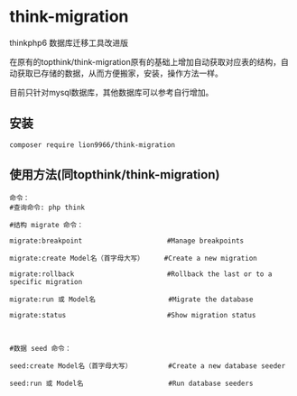 # think-migration

thinkphp6 数据库迁移工具改进版

在原有的topthink/think-migration原有的基础上增加自动获取对应表的结构，自动获取已存储的数据，从而方便搬家，安装，操作方法一样。

目前只针对mysql数据库，其他数据库可以参考自行增加。

## 安装

~~~
composer require lion9966/think-migration
~~~

## 使用方法(同topthink/think-migration)

~~~
命令：
#查询命令: php think 

#结构 migrate 命令：

migrate:breakpoint                     #Manage breakpoints

migrate:create Model名（首字母大写）     #Create a new migration

migrate:rollback                       #Rollback the last or to a specific migration

migrate:run 或 Model名                  #Migrate the database

migrate:status                         #Show migration status



#数据 seed 命令：

seed:create Model名（首字母大写）         #Create a new database seeder

seed:run 或 Model名                     #Run database seeders
~~~
